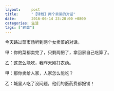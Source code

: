 ```yaml
---
layout:     post
title:      "【转载】两个卖菜的对话"
date:       2016-06-14 23:20:00 +0800
categories: 生活
tags: ["转载"]
---
```

今天路过菜市场听到两个女卖菜的对话。

甲：你的菜都卖完了，只剩两把了，拿回家自己吃算了。

乙：这怎么能吃，我昨天刚打农药。

甲：那你卖给人家，人家怎么能吃？

乙：城里人吃了没问题，他们的医药费都报销！
